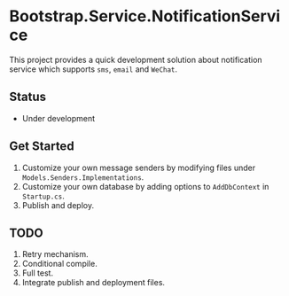 # Bootstrap.Service.NotificationService

This project provides a quick development solution about notification service which supports `sms`, `email` and `WeChat`.

## Status

+ Under development

## Get Started

1. Customize your own message senders by modifying files under `Models.Senders.Implementations`.
1. Customize your own database by adding options to `AddDbContext` in `Startup.cs`.
2. Publish and deploy.

## TODO

1. Retry mechanism.
1. Conditional compile.
1. Full test.
1. Integrate publish and deployment files.